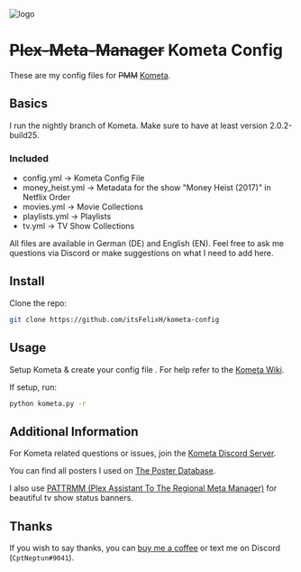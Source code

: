 <!-- markdownlint-disable MD041 -->
![logo](https://kometa.wiki/en/latest/assets/logo-full.png)
<!-- markdownlint-disable MD041 -->

# ~~Plex-Meta-Manager~~ Kometa Config

These are my config files for ~~PMM~~ [Kometa](https://github.com/Kometa-Team/Kometa).

## Basics

I run the nightly branch of Kometa. Make sure to have at least version 2.0.2-build25.

### Included

* config.yml -> Kometa Config File
* money_heist.yml -> Metadata for the show "Money Heist (2017)" in Netflix Order
* movies.yml -> Movie Collections
* playlists.yml -> Playlists
* tv.yml -> TV Show Collections

All files are available in German (DE) and English (EN). Feel free to ask me questions via Discord or make suggestions on what I need to add here.

## Install

Clone the repo:

```bash
git clone https://github.com/itsFelixH/kometa-config
```

## Usage

Setup Kometa & create your config file . For help refer to the [Kometa Wiki](https://kometa.wiki/).

If setup, run:

```bash
python kometa.py -r
```

## Additional Information

For Kometa related questions or issues, join the [Kometa Discord Server](https://discord.gg/uvXgYS73Qf).

You can find all posters I used on [The Poster Database](https://theposterdb.com/).

I also use [PATTRMM (Plex Assistant To The Regional Meta Manager)](https://github.com/InsertDisc/pattrmm) for beautiful tv show status banners.

## Thanks

If you wish to say thanks, you can [buy me a coffee](https://ko-fi.com/cptneptun) or text me on Discord (`CptNeptun#9041`).

